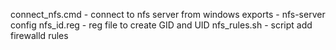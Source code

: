connect_nfs.cmd - connect to nfs server from windows
exports - nfs-server config
nfs_id.reg - reg file to create GID and UID
nfs_rules.sh - script add firewalld rules
